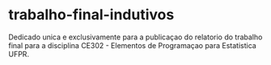 # trabalho-final-indutivos
Dedicado unica e exclusivamente para a publicaçao do relatorio do trabalho final para a disciplina CE302 - Elementos de Programaçao para Estatistica UFPR.
